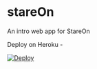 # stareOn
An intro web app for StareOn 


Deploy on Heroku - 

[![Deploy](https://www.herokucdn.com/deploy/button.svg)](https://heroku.com/deploy)